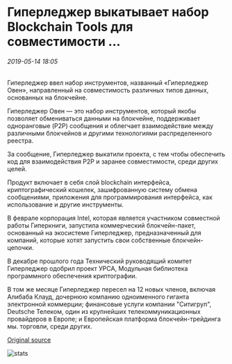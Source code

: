 # Гиперледжер выкатывает набор Blockchain Tools для совместимости ...

###### 2019-05-14 18:05

Гиперледжер ввел набор инструментов, названный «Гиперледжер Овен», направленный на совместимость различных типов данных, основанных на блокчейне.

Гиперледжер Овен — это набор инструментов, который якобы позволяет обмениваться данными на блокчейне, поддерживает одноранговые (P2P) сообщения и облегчает взаимодействие между различными блокчейнов и другими технологиями распределенного реестра.

За сообщение, Гиперледжер выкатили проекта, с тем чтобы обеспечить код для взаимодействия P2P и заранее совместимости, среди других целей.

Продукт включает в себя слой blockchain интерфейса, криптографический кошелек, зашифрованную систему обмена сообщениями, приложения для программирования интерфейса, как использование и другие инструменты.

В феврале корпорация Intel, которая является участником совместной работы Гиперкниги, запустила коммерческий блокчейн-пакет, основанный на экосистеме Гиперледжер, предназначенный для компаний, которые хотят запустить свои собственные блокчейн-цепочки.

В декабре прошлого года Технический руководящий комитет Гиперледжер одобрил проект УРСА, Модульная библиотека программного обеспечения криптографии.

В том же месяце Гиперледжер пересел на 12 новых членов, включая Алибаба Клауд, дочернюю компанию одноименного гиганта электронной коммерции; финансовые услуги компании "Ситигруп", Deutsche Телеком, один из крупнейших телекоммуникационных провайдеров в Европе; и Европейская платформа блокчейн-трейдинга мы. торговли, среди других.

[Original source](https://cointelegraph.com/news/hyperledger-rolls-out-suite-of-blockchain-tools-for-interoperability)

![stats](https://c.statcounter.com/11760860/0/a89fa40b/1/ "stats")